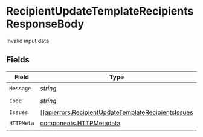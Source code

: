 # RecipientUpdateTemplateRecipientsResponseBody

Invalid input data


## Fields

| Field                                                                                                                    | Type                                                                                                                     | Required                                                                                                                 | Description                                                                                                              |
| ------------------------------------------------------------------------------------------------------------------------ | ------------------------------------------------------------------------------------------------------------------------ | ------------------------------------------------------------------------------------------------------------------------ | ------------------------------------------------------------------------------------------------------------------------ |
| `Message`                                                                                                                | *string*                                                                                                                 | :heavy_check_mark:                                                                                                       | N/A                                                                                                                      |
| `Code`                                                                                                                   | *string*                                                                                                                 | :heavy_check_mark:                                                                                                       | N/A                                                                                                                      |
| `Issues`                                                                                                                 | [][apierrors.RecipientUpdateTemplateRecipientsIssues](../../models/apierrors/recipientupdatetemplaterecipientsissues.md) | :heavy_minus_sign:                                                                                                       | N/A                                                                                                                      |
| `HTTPMeta`                                                                                                               | [components.HTTPMetadata](../../models/components/httpmetadata.md)                                                       | :heavy_check_mark:                                                                                                       | N/A                                                                                                                      |